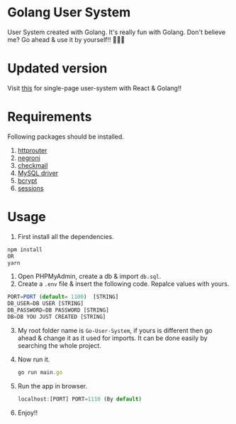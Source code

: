 # Golang User System

User System created with Golang. It's really fun with Golang. Don't believe me? Go ahead & use it by yourself!! 👻🤝👀

# Updated version
Visit [this](https://github.com/yTakkar/Go-React-User-System) for single-page user-system with React & Golang!!

# Requirements
Following packages should be installed.
1. [httprouter](github.com/julienschmidt/httprouter)
2. [negroni](github.com/urfave/negroni)
3. [checkmail](github.com/badoux/checkmail)
4. [MySQL driver](github.com/go-sql-driver/mysql)
5. [bcrypt](golang.org/x/crypto/bcrypt)
6. [sessions](github.com/gorilla/sessions)

# Usage
1. First install all the dependencies.
```javascript
npm install 
OR 
yarn
```

1. Open PHPMyAdmin, create a db & import `db.sql`.
2. Create a `.env` file & insert the following code. Repalce values with yours.
```javascript
PORT=PORT (default= 1100)  [STRING]
DB_USER=DB USER [STRING]
DB_PASSWORD=DB PASSWORD [STRING]
DB=DB YOU JUST CREATED [STRING]
```

3. My root folder name is `Go-User-System`, if yours is different then go ahead & change it as it used for imports. It can be done easily by searching the whole project.

4. Now run it.
	```javascript
	go run main.go
	```

5. Run the app in browser.
	```javascript
	localhost:[PORT] PORT=1110 (By default)
	```

6. Enjoy!!
